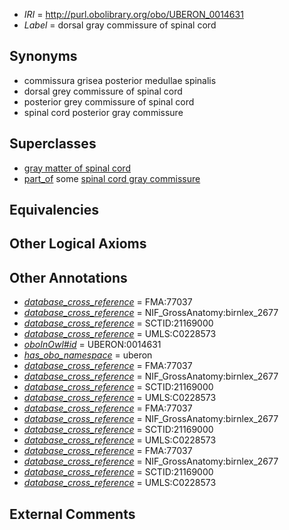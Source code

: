  * *IRI* = http://purl.obolibrary.org/obo/UBERON_0014631
 * *Label* = dorsal gray commissure of spinal cord

## Synonyms

 * commissura grisea posterior medullae spinalis
 * dorsal grey commissure of spinal cord
 * posterior grey commissure of spinal cord
 * spinal cord posterior gray commissure

## Superclasses

 * [gray matter of spinal cord](../../UBERON/15/UBERON_0002315.md)
 * [part_of](../../BFO/50/BFO_0000050.md) some [spinal cord gray commissure](../../UBERON/77/UBERON_0004677.md)

## Equivalencies


## Other Logical Axioms


## Other Annotations

 * *[database_cross_reference](../../ef/oboInOwl#hasDbXref.md)* = FMA:77037
 * *[database_cross_reference](../../ef/oboInOwl#hasDbXref.md)* = NIF_GrossAnatomy:birnlex_2677
 * *[database_cross_reference](../../ef/oboInOwl#hasDbXref.md)* = SCTID:21169000
 * *[database_cross_reference](../../ef/oboInOwl#hasDbXref.md)* = UMLS:C0228573
 * *[oboInOwl#id](../../id/oboInOwl#id.md)* = UBERON:0014631
 * *[has_obo_namespace](../../ce/oboInOwl#hasOBONamespace.md)* = uberon
 * *[database_cross_reference](../../ef/oboInOwl#hasDbXref.md)* = FMA:77037
 * *[database_cross_reference](../../ef/oboInOwl#hasDbXref.md)* = NIF_GrossAnatomy:birnlex_2677
 * *[database_cross_reference](../../ef/oboInOwl#hasDbXref.md)* = SCTID:21169000
 * *[database_cross_reference](../../ef/oboInOwl#hasDbXref.md)* = UMLS:C0228573
 * *[database_cross_reference](../../ef/oboInOwl#hasDbXref.md)* = FMA:77037
 * *[database_cross_reference](../../ef/oboInOwl#hasDbXref.md)* = NIF_GrossAnatomy:birnlex_2677
 * *[database_cross_reference](../../ef/oboInOwl#hasDbXref.md)* = SCTID:21169000
 * *[database_cross_reference](../../ef/oboInOwl#hasDbXref.md)* = UMLS:C0228573
 * *[database_cross_reference](../../ef/oboInOwl#hasDbXref.md)* = FMA:77037
 * *[database_cross_reference](../../ef/oboInOwl#hasDbXref.md)* = NIF_GrossAnatomy:birnlex_2677
 * *[database_cross_reference](../../ef/oboInOwl#hasDbXref.md)* = SCTID:21169000
 * *[database_cross_reference](../../ef/oboInOwl#hasDbXref.md)* = UMLS:C0228573

## External Comments

